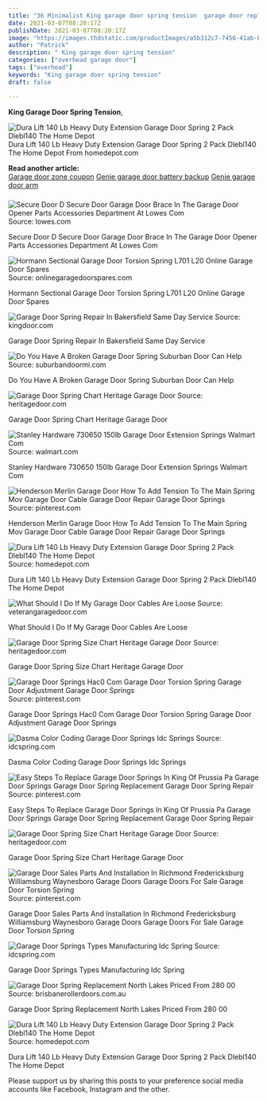 ```yaml
---
title: "36 Minimalist King garage door spring tension  garage door replacement"
date: 2021-03-07T08:20:17Z
publishDate: 2021-03-07T08:20:17Z
image: "https://images.thdstatic.com/productImages/a5b312c7-7456-41ab-b43d-a06bec8bdab6/svn/dura-lift-garage-door-extension-springs-dlebl140-64_600.jpg"
author: "Patrick"
description: " King garage door spring tension"
categories: ["overhead garage door"]
tags: ["overhead"]
keywords: "King garage door spring tension"
draft: false

---
```

<!-- Head tag Code -->
**King Garage Door Spring Tension**, 

![Dura Lift 140 Lb Heavy Duty Extension Garage Door Spring 2 Pack Dlebl140 The Home Depot](https://images.thdstatic.com/productImages/63240064-ef94-4491-be06-27d33926f542/svn/dura-lift-garage-door-extension-springs-dlebl140-4f_600.jpg "Dura Lift 140 Lb Heavy Duty Extension Garage Door Spring 2 Pack Dlebl140 The Home Depot")
Dura Lift 140 Lb Heavy Duty Extension Garage Door Spring 2 Pack Dlebl140 The Home Depot From homedepot.com

**Read another article:**  
[Garage door zone coupon](/garage-door-zone-coupon/)
[Genie garage door battery backup](/genie-garage-door-battery-backup/)
[Genie garage door arm](/genie-garage-door-arm/)




### 

 


![Secure Door D Secure Door Garage Door Brace In The Garage Door Opener Parts Accessories Department At Lowes Com](http://mobileimages.lowes.com/productimages/4549a3cb-1722-4191-b137-271d1c139a9d/00438140.jpg "Secure Door D Secure Door Garage Door Brace In The Garage Door Opener Parts Accessories Department At Lowes Com")
Source: lowes.com

Secure Door D Secure Door Garage Door Brace In The Garage Door Opener Parts Accessories Department At Lowes Com  

![Hormann Sectional Garage Door Torsion Spring L701 L20 Online Garage Door Spares](https://www.onlinegaragedoorspares.com/wp-content/uploads/HOS6000-copy-600x600.jpg "Hormann Sectional Garage Door Torsion Spring L701 L20 Online Garage Door Spares")
Source: onlinegaragedoorspares.com

Hormann Sectional Garage Door Torsion Spring L701 L20 Online Garage Door Spares  

![Garage Door Spring Repair In Bakersfield Same Day Service](https://kingdoor.com/wp-content/uploads/2012/04/broken-spring.jpg "Garage Door Spring Repair In Bakersfield Same Day Service")
Source: kingdoor.com

Garage Door Spring Repair In Bakersfield Same Day Service  

![Do You Have A Broken Garage Door Spring Suburban Door Can Help](https://suburbandoormi.com/wp-content/uploads/2019/06/sd-broken-spring-3.jpg "Do You Have A Broken Garage Door Spring Suburban Door Can Help")
Source: suburbandoormi.com

Do You Have A Broken Garage Door Spring Suburban Door Can Help  

![Garage Door Spring Chart Heritage Garage Door](https://heritagedoor.com/wp-content/uploads/2020/04/blog-heritage-garage-door-spring-chart-hero-1024x569.jpg "Garage Door Spring Chart Heritage Garage Door")
Source: heritagedoor.com

Garage Door Spring Chart Heritage Garage Door  

![Stanley Hardware 730650 150lb Garage Door Extension Springs Walmart Com](https://i5.walmartimages.com/asr/7478ba88-82c5-4a65-ba15-50dec9c735cc_1.372b83ec1a07127730f61fa4edd668e1.jpeg "Stanley Hardware 730650 150lb Garage Door Extension Springs Walmart Com")
Source: walmart.com

Stanley Hardware 730650 150lb Garage Door Extension Springs Walmart Com  

![Henderson Merlin Garage Door How To Add Tension To The Main Spring Mov Garage Door Cable Garage Door Repair Garage Door Springs](https://i.pinimg.com/originals/00/74/a8/0074a87e19ee050a855fa4d8cb90b4c7.jpg "Henderson Merlin Garage Door How To Add Tension To The Main Spring Mov Garage Door Cable Garage Door Repair Garage Door Springs")
Source: pinterest.com

Henderson Merlin Garage Door How To Add Tension To The Main Spring Mov Garage Door Cable Garage Door Repair Garage Door Springs  

![Dura Lift 140 Lb Heavy Duty Extension Garage Door Spring 2 Pack Dlebl140 The Home Depot](https://images.thdstatic.com/productImages/63240064-ef94-4491-be06-27d33926f542/svn/dura-lift-garage-door-extension-springs-dlebl140-4f_600.jpg "Dura Lift 140 Lb Heavy Duty Extension Garage Door Spring 2 Pack Dlebl140 The Home Depot")
Source: homedepot.com

Dura Lift 140 Lb Heavy Duty Extension Garage Door Spring 2 Pack Dlebl140 The Home Depot  

![What Should I Do If My Garage Door Cables Are Loose](https://veterangaragedoor.com/wp-content/uploads/2015/11/Loose-Garage-Door-Cable.jpg "What Should I Do If My Garage Door Cables Are Loose")
Source: veterangaragedoor.com

What Should I Do If My Garage Door Cables Are Loose  

![Garage Door Spring Size Chart Heritage Garage Door](https://heritagedoor.com/wp-content/uploads/2020/04/blog-heritage-garage-door-torsion-spring-size-chart-hero.jpg "Garage Door Spring Size Chart Heritage Garage Door")
Source: heritagedoor.com

Garage Door Spring Size Chart Heritage Garage Door  

![Garage Door Springs Hac0 Com Garage Door Torsion Spring Garage Door Adjustment Garage Door Springs](https://i.pinimg.com/originals/fd/aa/40/fdaa408c871466b3fb566324c37822da.jpg "Garage Door Springs Hac0 Com Garage Door Torsion Spring Garage Door Adjustment Garage Door Springs")
Source: pinterest.com

Garage Door Springs Hac0 Com Garage Door Torsion Spring Garage Door Adjustment Garage Door Springs  

![Dasma Color Coding Garage Door Springs Idc Springs](https://idcspring.com/content/uploads/2020/04/DASMA-Spring-Color-Coding-Guide-for-Torsion-Springs-in-Inches.png "Dasma Color Coding Garage Door Springs Idc Springs")
Source: idcspring.com

Dasma Color Coding Garage Door Springs Idc Springs  

![Easy Steps To Replace Garage Door Springs In King Of Prussia Pa Garage Door Springs Garage Door Spring Replacement Garage Door Spring Repair](https://i.pinimg.com/originals/cc/f2/a4/ccf2a4e44632a9144c91ecf793752066.png "Easy Steps To Replace Garage Door Springs In King Of Prussia Pa Garage Door Springs Garage Door Spring Replacement Garage Door Spring Repair")
Source: pinterest.com

Easy Steps To Replace Garage Door Springs In King Of Prussia Pa Garage Door Springs Garage Door Spring Replacement Garage Door Spring Repair  

![Garage Door Spring Size Chart Heritage Garage Door](https://heritagedoor.com/wp-content/uploads/2020/03/blog-heritage-garage-door-springs-diagram-torsion-extension-1024x605.png "Garage Door Spring Size Chart Heritage Garage Door")
Source: heritagedoor.com

Garage Door Spring Size Chart Heritage Garage Door  

![Garage Door Sales Parts And Installation In Richmond Fredericksburg Williamsburg Waynesboro Garage Doors Garage Doors For Sale Garage Door Torsion Spring](https://i.pinimg.com/736x/d0/78/b7/d078b71e2fdc3570a93989b8182e0f3e--garage-door-sales-garage-door-repair.jpg "Garage Door Sales Parts And Installation In Richmond Fredericksburg Williamsburg Waynesboro Garage Doors Garage Doors For Sale Garage Door Torsion Spring")
Source: pinterest.com

Garage Door Sales Parts And Installation In Richmond Fredericksburg Williamsburg Waynesboro Garage Doors Garage Doors For Sale Garage Door Torsion Spring  

![Garage Door Springs Types Manufacturing Idc Spring](https://idcspring.com/content/uploads/2021/06/01-Garage-door-springs-rev1.jpg "Garage Door Springs Types Manufacturing Idc Spring")
Source: idcspring.com

Garage Door Springs Types Manufacturing Idc Spring  

![Garage Door Spring Replacement North Lakes Priced From 280 00](https://brisbanerollerdoors.com.au/wp-content/uploads/2018/01/Garage-Door-Spring-Replacement-North-lakes-4032x2016.jpg "Garage Door Spring Replacement North Lakes Priced From 280 00")
Source: brisbanerollerdoors.com.au

Garage Door Spring Replacement North Lakes Priced From 280 00  

![Dura Lift 140 Lb Heavy Duty Extension Garage Door Spring 2 Pack Dlebl140 The Home Depot](https://images.thdstatic.com/productImages/a5b312c7-7456-41ab-b43d-a06bec8bdab6/svn/dura-lift-garage-door-extension-springs-dlebl140-64_600.jpg "Dura Lift 140 Lb Heavy Duty Extension Garage Door Spring 2 Pack Dlebl140 The Home Depot")
Source: homedepot.com

Dura Lift 140 Lb Heavy Duty Extension Garage Door Spring 2 Pack Dlebl140 The Home Depot  

Please support us by sharing this posts to your preference social media accounts like Facebook, Instagram and the other.

